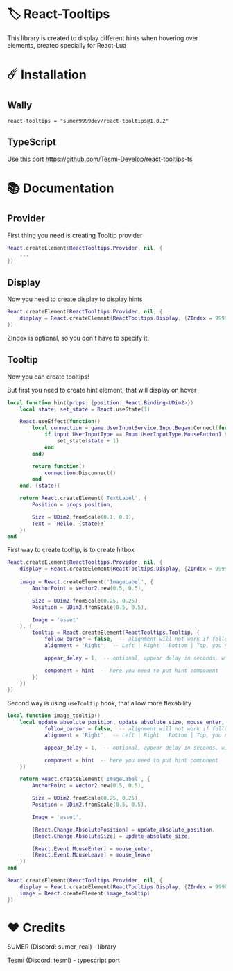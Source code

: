# 🏷 React-Tooltips
This library is created to display different hints when hovering over elements, created specially for React-Lua

# ☄️ Installation

## Wally
``react-tooltips = "sumer9999dev/react-tooltips@1.0.2"``

## TypeScript
Use this port https://github.com/Tesmi-Develop/react-tooltips-ts

# 📚 Documentation

## Provider
First thing you need is creating Tooltip provider

```lua
React.createElement(ReactTooltips.Provider, nil, {
    ...
})
```

## Display

Now you need to create display to display hints

```lua
React.createElement(ReactTooltips.Provider, nil, {
    display = React.createElement(ReactTooltips.Display, {ZIndex = 9999})
})
```

ZIndex is optional, so you don't have to specify it.

## Tooltip

Now you can create tooltips!

But first you need to create hint element, that will display on hover

```lua
local function hint(props: {position: React.Binding<UDim2>})
	local state, set_state = React.useState(1)

	React.useEffect(function()
		local connection = game.UserInputService.InputBegan:Connect(function(input)
			if input.UserInputType == Enum.UserInputType.MouseButton1 then
				set_state(state + 1)
			end
		end)

		return function()
			connection:Disconnect()
		end		
	end, {state})

	return React.createElement('TextLabel', {
		Position = props.position,

		Size = UDim2.fromScale(0.1, 0.1),
		Text = `Hello, {state}!`
	})
end
```

First way to create tooltip, is to create hitbox

```lua
React.createElement(ReactTooltips.Provider, nil, {
    display = React.createElement(ReactTooltips.Display, {ZIndex = 9999}),
    
    image = React.createElement('ImageLabel', {
        AnchorPoint = Vector2.new(0.5, 0.5),

        Size = UDim2.fromScale(0.25, 0.25),
        Position = UDim2.fromScale(0.5, 0.5),

        Image = 'asset'
    }, {
        tooltip = React.createElement(ReactTooltips.Tooltip, {
            follow_cursor = false,  -- alignment will not work if follow_cursor enabled
            alignment = 'Right',  -- Left | Right | Bottom | Top, you need to set alignment or follow_cursor

            appear_delay = 1,  -- optional, appear delay in seconds, will display only after hovering for 1 second

            component = hint  -- here you need to put hint component
        })
    })
})
```

Second way is using ``useTooltip`` hook, that allow more flexability

```lua
local function image_tooltip()
    local update_absolute_position, update_absolute_size, mouse_enter, mouse_leave = ReactTooltips.useTooltip({
            follow_cursor = false,  -- alignment will not work if follow_cursor enabled
            alignment = 'Right',  -- Left | Right | Bottom | Top, you need to set alignment or follow_cursor

            appear_delay = 1,  -- optional, appear delay in seconds, will display only after hovering for 1 second

            component = hint  -- here you need to put hint component
    })

    return React.createElement('ImageLabel', {
        AnchorPoint = Vector2.new(0.5, 0.5),

        Size = UDim2.fromScale(0.25, 0.25),
        Position = UDim2.fromScale(0.5, 0.5),

        Image = 'asset',

        [React.Change.AbsolutePosition] = update_absolute_position,
        [React.Change.AbsoluteSize] = update_absolute_size,

        [React.Event.MouseEnter] = mouse_enter,
        [React.Event.MouseLeave] = mouse_leave
    })
end

React.createElement(ReactTooltips.Provider, nil, {
    display = React.createElement(ReactTooltips.Display, {ZIndex = 9999}),
    image = React.createElement(image_tooltip)
})
```

# ❤️ Credits
SUMER (Discord: sumer_real) - library

Tesmi (Discord: tesmi) - typescript port
